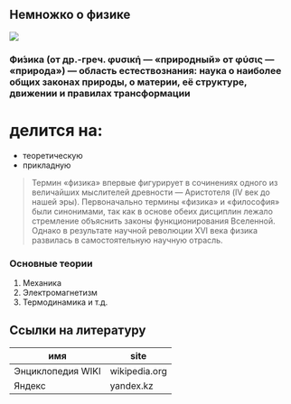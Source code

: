 ## Немножко о физике

[![](https://avatars.mds.yandex.net/i?id=efa73217eea73807aa67ea53d09f4d04-5220591-images-thumbs&n=13)](https://ru.wikipedia.org/wiki/%D0%A4%D0%B8%D0%B7%D0%B8%D0%BA%D0%B0)

### Фи́зика (от др.-греч. φυσική — «природный» от φύσις — «природа») — область естествознания: наука о наиболее общих законах природы, о материи, её структуре, движении и правилах трансформации

# делится на:

* теоретическую
* прикладную

> Термин «физика» впервые фигурирует в сочинениях
> одного из величайших мыслителей древности — 
> Аристотеля (IV век до нашей эры). Первоначально
> термины «физика» и «философия» были синонимами,
> так как в основе обеих дисциплин лежало 
> стремление объяснить законы функционирования
> Вселенной. 
> Однако в результате научной революции XVI века физика развилась в самостоятельную научную отрасль.

### Основные теории

1. Механика
2. Электромагнетизм
3. Термодинамика и т.д.

## Cсылки на литературу

| имя | site |
| ------ | ------ |
| Энциклопедия WIKI | wikipedia.org |
| Яндекс | yandex.kz |